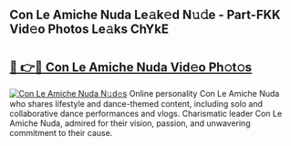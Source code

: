 ## Con Le Amiche Nuda Le𝚊k𝚎d N𝚞𝚍e - Part-FKK Vid𝚎o Photos Le𝚊ks ChYkE

# <h2><a href="http://fbc0rva.evod.top/?m=Con+Le+Amiche+Nuda">🔗 👉🔴 Con Le Amiche Nuda Vid𝚎o Ph𝚘t𝚘s</a></h2>

[![Con Le Amiche Nuda N𝚞d𝚎s](https://i.imgur.com/8V9OHl7.gif)](http://fbc0rva.evod.top/?m=Con+Le+Amiche+Nuda)
Online personality Con Le Amiche Nuda who shares lifestyle and dance-themed content, including solo and collaborative dance performances and vlogs. Charismatic leader Con Le Amiche Nuda, admired for their vision, passion, and unwavering commitment to their cause. 

